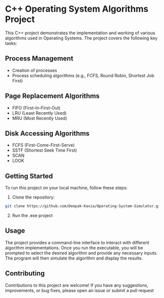 # C++ Operating System Algorithms Project
This C++ project demonstrates the implementation and working of various algorithms used in
Operating Systems. The project covers the following key tasks:

## Process Management
- Creation of processes
- Process scheduling algorithms (e.g., FCFS, Round Robin, Shortest Job First)

## Page Replacement Algorithms
- FIFO (First-In-First-Out)
- LRU (Least Recently Used)
- MRU (Most Recently Used)

## Disk Accessing Algorithms
- FCFS (First-Come-First-Serve)
- SSTF (Shortest Seek Time First)
- SCAN
- LOOK
  
## Getting Started
To run this project on your local machine, follow these steps:
1. Clone the repository:
 ```bash
 git clone https://github.com/Deepak-Kavia/Operating-System-Simulator.git
```
2. Run the .exe project
## Usage
The project provides a command-line interface to interact with different algorithm implementations.
Once you run the executable, you will be prompted to select the desired algorithm and provide any
necessary inputs. The program will then simulate the algorithm and display the results.
## Contributing
Contributions to this project are welcome! If you have any suggestions, improvements, or bug fixes,
please open an issue or submit a pull request
